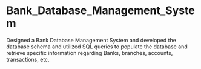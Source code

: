 # Bank_Database_Management_System
Designed a Bank Database Management System and developed the database schema and utilized SQL queries to populate the database and retrieve specific information regarding Banks, branches, accounts, transactions, etc.
